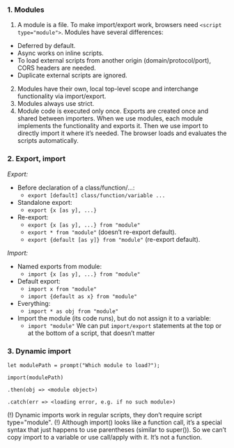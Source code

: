 ### 1. Modules
1. A module is a file. To make import/export work, browsers need `<script type="module">`. Modules have several differences:
* Deferred by default.
* Async works on inline scripts.
* To load external scripts from another origin (domain/protocol/port), CORS headers are needed.
* Duplicate external scripts are ignored.
2. Modules have their own, local top-level scope and interchange functionality via import/export.
3. Modules always use strict.
4. Module code is executed only once. Exports are created once and shared between importers.
When we use modules, each module implements the functionality and exports it. Then we use import to directly import it where it’s needed. The browser loads and evaluates the scripts automatically.

### 2. Export, import
_Export:_

* Before declaration of a class/function/…:
  * `export [default] class/function/variable ...`
* Standalone export:
  * `export {x [as y], ...}`
* Re-export:
  * `export {x [as y], ...} from "module"`
  * `export * from "module"` (doesn’t re-export default).
  * `export {default [as y]} from "module"` (re-export default).

_Import:_

* Named exports from module:
  * `import {x [as y], ...} from "module"`
* Default export:
  * `import x from "module"`
  * `import {default as x} from "module"`
* Everything:
  * `import * as obj from "module"`
* Import the module (its code runs), but do not assign it to a variable:
  * `import "module"`
We can put `import/export` statements at the top or at the bottom of a script, that doesn’t matter

### 3. Dynamic import
`let modulePath = prompt("Which module to load?");`

`import(modulePath)`

  `.then(obj => <module object>)`
  
  `.catch(err => <loading error, e.g. if no such module>)`
  
(!) Dynamic imports work in regular scripts, they don’t require script type="module".
(!) Although import() looks like a function call, it’s a special syntax that just happens to use parentheses (similar to super()).
So we can’t copy import to a variable or use call/apply with it. It’s not a function.